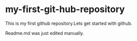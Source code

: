 # my-first-git-hub-repository
This is my first github repository.Lets get started with github.

Readme.md was just edited manually.
